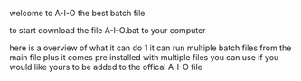 welcome to A-I-O the best batch file 

to start download the file A-I-O.bat to your computer 

here is a overview of what it can do 
1 it can run multiple batch files from the main file plus it comes pre installed with multiple files you can use if you would like yours to be added to the offical A-I-O file 
